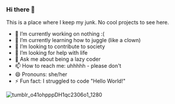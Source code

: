 ### Hi there 👋

<!--
**getajobyoubum/getajobyoubum** is a ✨ _special_ ✨ repository because its `README.md` (this file) appears on your GitHub profile.

Here are some ideas to get you started:

- 🔭 I’m currently working on ... nothing :(
- 🌱 I’m currently learning ... how to juggle (like a clown)
- 👯 I’m looking to collaborate on ... everything!
- 🤔 I’m looking for help with ... everything
- 💬 Ask me about ... being a lazy coder
- 📫 How to reach me: ... uhhhhh
- 😄 Pronouns: she/her
- ⚡ Fun fact: I struggled to code "Hello World!"
-->
This is a place where I keep my junk. No cool projects to see here.
- 🔭 I’m currently working on nothing :(
- 🌱 I’m currently learning how to juggle (like a clown)
- 👯 I’m looking to contribute to society
- 🤔 I’m looking for help with life
- 💬 Ask me about being a lazy coder
- 📫 How to reach me: uhhhhh - please don't
- 😄 Pronouns: she/her
- ⚡ Fun fact: I struggled to code "Hello World!"

![tumblr_o41ohpppDH1qc2306o1_1280](https://github.com/getajobyoubum/getajobyoubum/assets/100882037/70049834-e768-478b-ae9f-b002f8446d1e)
